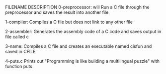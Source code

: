 FILENAME	 DESCRIPTION
0-preprocessor:  	will Run a C file through the preprocessor and saves the result into another file

1-compiler:	Compiles a C file but does not link to any other file

2-assembler:	Generates the assembly code of a C code and saves  output in file called c

3-name:	        Compiles a C file and creates an executable named cisfun and saved in CFILE

4-puts.c	Prints out "Programming is like building a multilingual puzzle" with function puts
